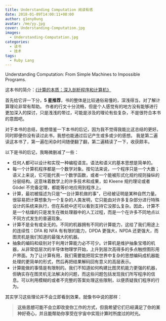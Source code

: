 ```yaml
---
title: Understanding Computation 阅读有感
date: 2018-01-09T14:00:11+08:00
author: g1eny0ung
avatar: /me/yy.jpg
cover: Understanding-Computation.jpg
images:
  - Understanding-Computation.jpg
categories:
  - 读书
  - 技术
tags:
  - Ruby Lang
---
```


Understanding Computation: From Simple Machines to Impossible Programs.

<!--more-->

这本书的简介：[《计算的本质：深入剖析程序和计算机》](https://book.douban.com/subject/26148763/)

首先给它评一下分，**5 星推荐**，书的整体是比较通俗易懂的，深浅得当，对了解计算理论非常有帮助。
作者的行文十分流畅，但是个人感觉有的地方没有能够进行更加深入的探讨，只是浅浅的带过，可能是涉及的理论有些复杂，不是很符合本书的意图吧。

对于本书的总结，我想借鉴一下本书的后记，因为我不觉得我能比这总结的更好。同时即便你没有读过此书，我想也能通过后记产生或多或少的感想。
我是第二遍读这本书了，第一遍在闲杂时间随便翻了翻，第二遍精读了一下，收获颇丰。

以下是书的后记，我略微删减了一些：

- 任何人都可以设计和实现一种编程语言。语法和语义的基本思想是简单的。
- 每一个计算机程序都是一个数学对象。按句法来说，一个程序只是一个大数；语义上来说，它可能代表一个数学函数，或者一个能被形式化规约规则操纵的分层结构。这意味着数学上的许多技术和成果，如 Kleene 规约理论或者 Gödel 不完备定理，都能等价地应用到程序上。
- 计算，最初被描述为只是“一台计算机做的事”，已经被证明是某种自然力量。很容易把计算想象为一个复杂的人类发明，它只能由对许多复杂部分进行特殊设计的系统来执行，但在系统中还可以看到支持它没那么复杂。因此，计算不是一个枯燥的只是发生在微处理器中的人工过程，而是一个在许多不同地点以不同方式发生的普遍现象。
- 计算不是全有或全无的。不同的机器拥有不同的计算能力，这给了我们用途上的连续性：DFA 和 NFA 有有限的能力，DPDA 更强大，NPDA 还更强大，而图灵机是我们知道的最强大的机器。
- 抽象的编码和级别对于利用计算能力必不可少。计算机是维护抽象宝塔的机器，从非常低层次的半导体物理学开始，上升到层次高得多的多点触控图形用户界面。为了让计算有用，我们需要能把现实世界中复杂的思想编码成机器能处理的更简单的形式，然后再把结果解码回有意义的高层表示。
- 计算能做的事情是有限制的。我们不知道如何构建比图灵机能力更强的机器，但确实存在图灵机无法解决的问题，而这些问题包括发现我们所写程序的信息。可以利用模糊的或者不完整的答案处理这些限制，以便质疑我们程序的行为。

其实学习这些理论并不会立即看到效果，就像书中说的那样：

> **这些思想可能不会立即改变你工作的方式，但我希望它们已经满足了你的某种好奇心，并且能帮助你享受在宇宙中实现计算时所度过的时光。**
